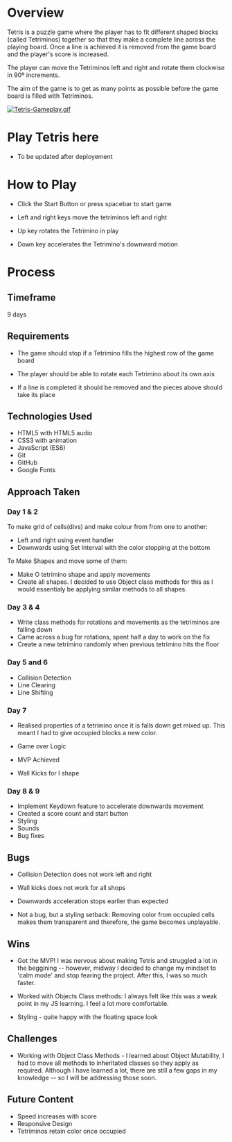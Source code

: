 # Overview

Tetris is a puzzle game where the player has to fit different shaped blocks (called Tetriminos) together so that they make a complete line across the playing board. Once a line is achieved it is removed from the game board and the player's score is increased.

The player can move the Tetriminos left and right and rotate them clockwise in 90º increments.

The aim of the game is to get as many points as possible before the game board is filled with Tetriminos.

[![Tetris-Gameplay.gif](https://s6.gifyu.com/images/Tetris-Gameplay.gif)](https://gifyu.com/image/lu8D)

# Play Tetris here

* To be updated after deployement

# How to Play

* Click the Start Button or press spacebar to start game

* Left and right keys move the tetriminos left and right

* Up key rotates the Tetrimino in play

* Down key accelerates the Tetrimino's downward motion


# Process

## Timeframe

9 days

## Requirements

* The game should stop if a Tetrimino fills the highest row of the game board

* The player should be able to rotate each Tetrimino about its own axis

* If a line is completed it should be removed and the pieces above should take its place


## Technologies Used
* HTML5 with HTML5 audio
* CSS3 with animation
* JavaScript (ES6)
* Git
* GitHub
* Google Fonts


## Approach Taken

### Day 1 & 2

To make grid of cells(divs) and make colour from from one to another:
* Left and right using event handler
* Downwards using Set Interval with the color stopping at the bottom

To Make Shapes and move some of them: 
* Make O tetrimino shape and apply movements
* Create all shapes. I decided to use Object class methods for this as I would essentialy be applying similar methods to all shapes.


### Day 3 & 4

* Write class methods for rotations and movements as the tetriminos are falling down 
* Came across a bug for rotations, spent half a day to work on the fix
* Create a new tetrimino randomly when previous tetrimino hits the floor

### Day 5 and 6

* Collision Detection
* Line Clearing
* Line Shifting

### Day 7

* Realised properties of a tetrimino once it is falls down get mixed up. This meant I had to give occupied blocks a new color. 

* Game over Logic
* MVP Achieved
* Wall Kicks for I shape


### Day 8 & 9

* Implement Keydown feature to accelerate downwards movement 
* Created a score count and start button
* Styling
* Sounds 
* Bug fixes


## Bugs

* Collision Detection does not work left and right
* Wall kicks does not work for all shops
* Downwards acceleration stops earlier than expected

* Not a bug, but a styling setback:  Removing color from occupied cells makes them transparent and therefore, the game becomes unplayable.

## Wins

* Got the MVP! I was nervous about making Tetris and struggled a lot in the beggining -- however, midway I decided to change my mindset to 'calm mode' and stop fearing the project. After this, I was so much faster.

* Worked with Objects Class methods: I always felt like this was a weak point in my JS learning. I feel a lot more comfortable.

* Styling - quite happy with the floating space look

## Challenges

* Working with Object Class Methods - I learned about Object Mutability, I had to move all methods to inheritated classes so they apply as required. Although I have learned a lot, there are still a few gaps in my knowledge -- so I will be addressing those soon.


## Future Content

* Speed increases with score
* Responsive Design
* Tetriminos retain color once occupied

